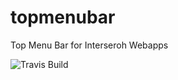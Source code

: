 # topmenubar
Top Menu Bar for Interseroh Webapps

![Travis Build](https://travis-ci.org/interseroh/topmenubar.svg?branch=master)
